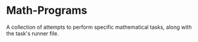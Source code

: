 # Math-Programs
A collection of attempts to perform specific mathematical tasks, along with the task's runner file.
